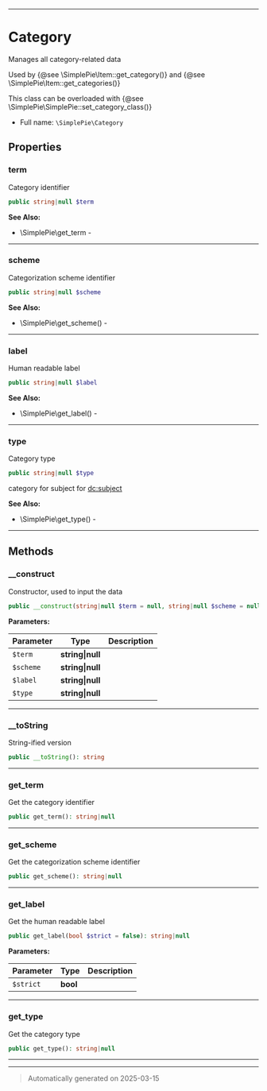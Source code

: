 ***

# Category

Manages all category-related data

Used by {@see \SimplePie\Item::get_category()} and {@see \SimplePie\Item::get_categories()}

This class can be overloaded with {@see \SimplePie\SimplePie::set_category_class()}

* Full name: `\SimplePie\Category`



## Properties


### term

Category identifier

```php
public string|null $term
```





**See Also:**

* \SimplePie\get_term - 

***

### scheme

Categorization scheme identifier

```php
public string|null $scheme
```





**See Also:**

* \SimplePie\get_scheme() - 

***

### label

Human readable label

```php
public string|null $label
```





**See Also:**

* \SimplePie\get_label() - 

***

### type

Category type

```php
public string|null $type
```

category for <category>
subject for <dc:subject>



**See Also:**

* \SimplePie\get_type() - 

***

## Methods


### __construct

Constructor, used to input the data

```php
public __construct(string|null $term = null, string|null $scheme = null, string|null $label = null, string|null $type = null): mixed
```








**Parameters:**

| Parameter | Type | Description |
|-----------|------|-------------|
| `$term` | **string&#124;null** |  |
| `$scheme` | **string&#124;null** |  |
| `$label` | **string&#124;null** |  |
| `$type` | **string&#124;null** |  |





***

### __toString

String-ified version

```php
public __toString(): string
```












***

### get_term

Get the category identifier

```php
public get_term(): string|null
```












***

### get_scheme

Get the categorization scheme identifier

```php
public get_scheme(): string|null
```












***

### get_label

Get the human readable label

```php
public get_label(bool $strict = false): string|null
```








**Parameters:**

| Parameter | Type | Description |
|-----------|------|-------------|
| `$strict` | **bool** |  |





***

### get_type

Get the category type

```php
public get_type(): string|null
```












***


***
> Automatically generated on 2025-03-15
